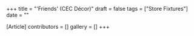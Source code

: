 +++
title = "'Friends' (CEC Décor)"
draft = false
tags = ["Store Fixtures"]
date = ""

[Article]
contributors = []
gallery = []
+++